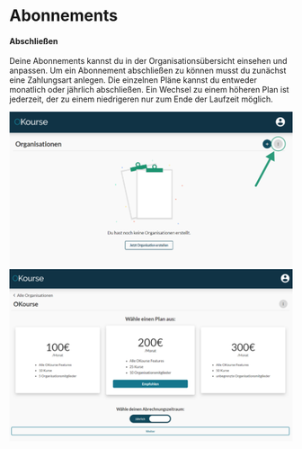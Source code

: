 # Abonnements

#### Abschließen

Deine Abonnements kannst du in der Organisationsübersicht einsehen und anpassen. Um ein Abonnement abschließen zu können musst du zunächst eine Zahlungsart anlegen. Die einzelnen Pläne kannst du entweder monatlich oder jährlich abschließen. Ein Wechsel zu einem höheren Plan ist jederzeit, der zu einem niedrigeren nur zum Ende der Laufzeit möglich.

![Create Organization](../../assets/images/OrgMenu.png) 
![Select Plan](../../assets/images/SelectPlan.png)